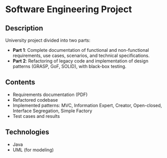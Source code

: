 # Software Engineering Project

## Description
University project divided into two parts:
- **Part 1**: Complete documentation of functional and non-functional requirements, use cases, scenarios, and technical specifications.
- **Part 2**: Refactoring of legacy code and implementation of design patterns (GRASP, GoF, SOLID), with black-box testing.

## Contents
- Requirements documentation (PDF)
- Refactored codebase
- Implemented patterns: MVC, Information Expert, Creator, Open-closed, Interface Segregation, 
  Simple Factory
- Test cases and results

## Technologies
- Java
- UML (for modeling)
